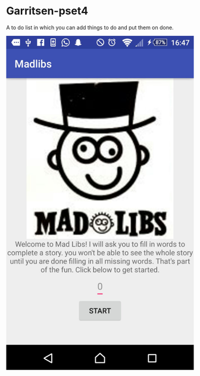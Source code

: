 # Garritsen-pset4

A to do list in which you can add things to do and put them on done.

![alt tag](https://github.com/tobiasxg/Garritsen-pset2/blob/master/Docs/ss1.jpg)

